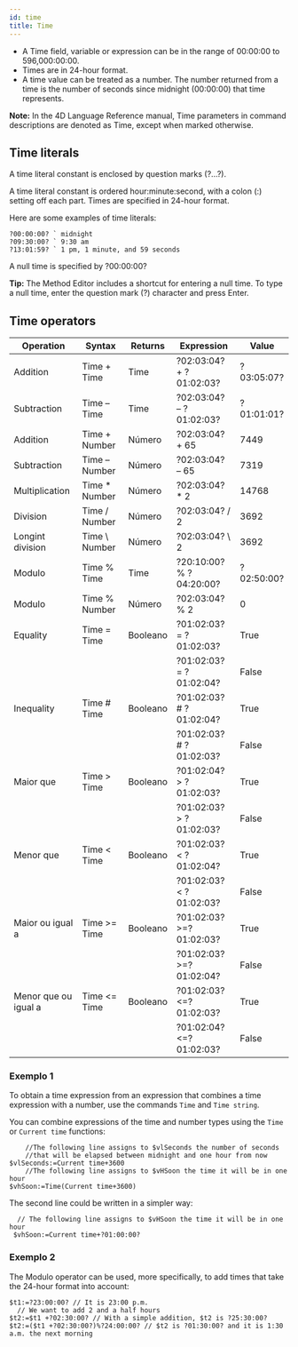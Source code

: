 ```yaml
---
id: time
title: Time
---
```


- A Time field, variable or expression can be in the range of 00:00:00 to 596,000:00:00.
- Times are in 24-hour format.
- A time value can be treated as a number. The number returned from a time is the number of seconds since midnight (00:00:00) that time represents.

**Note:** In the 4D Language Reference manual, Time parameters in command descriptions are denoted as Time, except when marked otherwise.

## Time literals

A time literal constant is enclosed by question marks (?...?).

A time literal constant is ordered hour:minute:second, with a colon (:) setting off each part. Times are specified in 24-hour format.

Here are some examples of time literals:

```4d
?00:00:00? ` midnight
?09:30:00? ` 9:30 am
?13:01:59? ` 1 pm, 1 minute, and 59 seconds
```

A null time is specified by ?00:00:00?

**Tip:** The Method Editor includes a shortcut for entering a null time. To type a null time, enter the question mark (?) character and press Enter.

## Time operators

| Operation            | Syntax         | Returns  | Expression              | Value      |
| -------------------- | -------------- | -------- | ----------------------- | ---------- |
| Addition             | Time + Time    | Time     | ?02:03:04? + ?01:02:03? | ?03:05:07? |
| Subtraction          | Time – Time    | Time     | ?02:03:04? – ?01:02:03? | ?01:01:01? |
| Addition             | Time + Number  | Número   | ?02:03:04? + 65         | 7449       |
| Subtraction          | Time – Number  | Número   | ?02:03:04? – 65         | 7319       |
| Multiplication       | Time * Number  | Número   | ?02:03:04? * 2          | 14768      |
| Division             | Time / Number  | Número   | ?02:03:04? / 2          | 3692       |
| Longint division     | Time \ Number | Número   | ?02:03:04? \ 2         | 3692       |
| Modulo               | Time % Time    | Time     | ?20:10:00? % ?04:20:00? | ?02:50:00? |
| Modulo               | Time % Number  | Número   | ?02:03:04? % 2          | 0          |
| Equality             | Time = Time    | Booleano | ?01:02:03? = ?01:02:03? | True       |
|                      |                |          | ?01:02:03? = ?01:02:04? | False      |
| Inequality           | Time # Time    | Booleano | ?01:02:03? # ?01:02:04? | True       |
|                      |                |          | ?01:02:03? # ?01:02:03? | False      |
| Maior que            | Time > Time    | Booleano | ?01:02:04? > ?01:02:03? | True       |
|                      |                |          | ?01:02:03? > ?01:02:03? | False      |
| Menor que            | Time < Time    | Booleano | ?01:02:03? < ?01:02:04? | True       |
|                      |                |          | ?01:02:03? < ?01:02:03? | False      |
| Maior ou igual a     | Time >= Time   | Booleano | ?01:02:03? >=?01:02:03? | True       |
|                      |                |          | ?01:02:03? >=?01:02:04? | False      |
| Menor que ou igual a | Time <= Time   | Booleano | ?01:02:03? <=?01:02:03? | True       |
|                      |                |          | ?01:02:04? <=?01:02:03? | False      |

### Exemplo 1

To obtain a time expression from an expression that combines a time expression with a number, use the commands `Time` and `Time string`.

You can combine expressions of the time and number types using the `Time` or `Current time` functions:

```4d
    //The following line assigns to $vlSeconds the number of seconds   
    //that will be elapsed between midnight and one hour from now
$vlSeconds:=Current time+3600
    //The following line assigns to $vHSoon the time it will be in one hour
$vhSoon:=Time(Current time+3600)
```

The second line could be written in a simpler way:

```4d
  // The following line assigns to $vHSoon the time it will be in one hour
 $vhSoon:=Current time+?01:00:00?
```

### Exemplo 2

The Modulo operator can be used, more specifically, to add times that take the 24-hour format into account:

```4d
$t1:=?23:00:00? // It is 23:00 p.m.
  // We want to add 2 and a half hours
$t2:=$t1 +?02:30:00? // With a simple addition, $t2 is ?25:30:00?
$t2:=($t1 +?02:30:00?)%?24:00:00? // $t2 is ?01:30:00? and it is 1:30 a.m. the next morning
```
